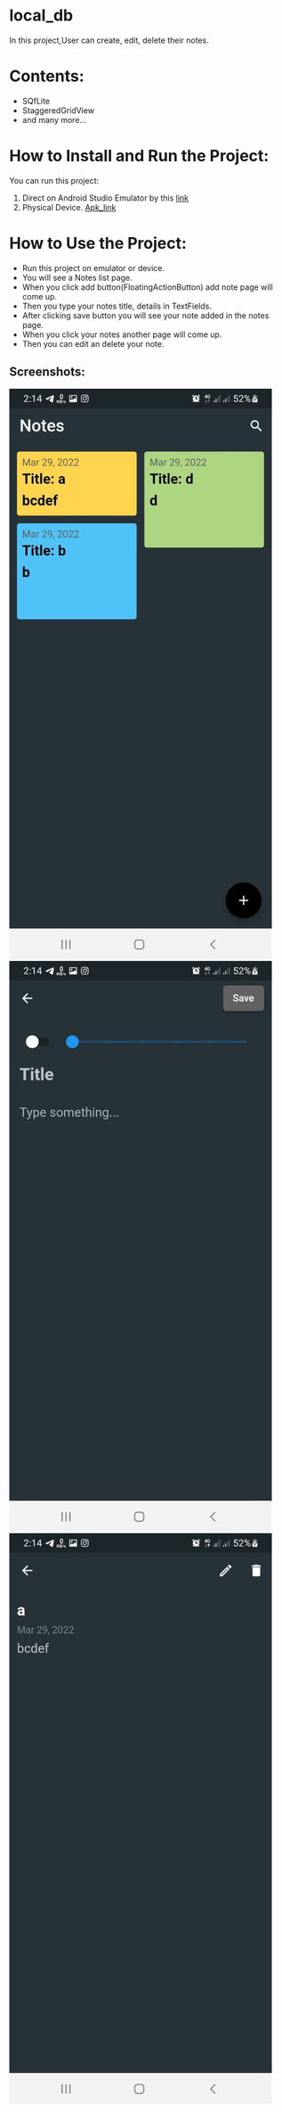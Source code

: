 # local_db


In this project,User can create, edit, delete their notes.

# Contents:

* SQfLite
* StaggeredGridView 
* and many more...

# How to Install and Run the Project:

You can run this project:

1. Direct on Android Studio Emulator by this [link](https://github.com/RashadZA/local_db)
2. Physical Device. [Apk_link](https://drive.google.com/file/d/1jUfLB7_3A90HyYE1R7NOuLcz7LLCFf6n/view?usp=sharing)

# How to Use the Project:

* Run this project on emulator or device.
* You will see a Notes list page.
* When you click  add button(FloatingActionButton) add note page will come up.
* Then you type your notes title, details in TextFields.
* After clicking save button you will see your note added in the notes page.
* When you click your notes another page will come up.
* Then you can edit an delete your note.


## Screenshots:

<img src="screenshots/01.jpg">
<img src="screenshots/02.jpg">
<img src="screenshots/03.jpg">

